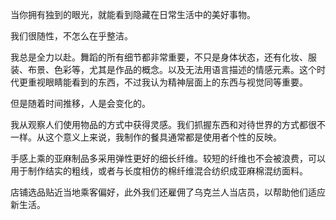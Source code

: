 当你拥有独到的眼光，就能看到隐藏在日常生活中的美好事物。

我们很随性，不怎么在乎整洁。

我总是全力以赴。舞蹈的所有细节都非常重要，不只是身体状态，还有化妆、服装、布景、色彩等，尤其是作品的概念。以及无法用语言描述的情感元素。这个时代更重视眼睛能看到的东西，不过我认为精神层面上的东西与视觉同等重要。

但是随着时间推移，人是会变化的。

我从观察人们使用物品的方式中获得灵感。我们抓握东西和对待世界的方式都很不一样。从这个意义上来说，我制作的餐具通常都是使用者个性的反映。

手感上乘的亚麻制品多采用弹性更好的细长纤维。较短的纤维也不会被浪费，可以用于制作结实的粗线，或者与长度相仿的棉纤维混合纺织成亚麻棉混纺面料。

店铺选品贴近当地乘客偏好，此外我们还雇佣了乌克兰人当店员，以帮助他们适应新生活。

